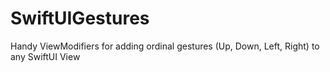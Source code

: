 # SwiftUIGestures

Handy ViewModifiers for adding ordinal gestures (Up, Down, Left, Right) to any SwiftUI View
